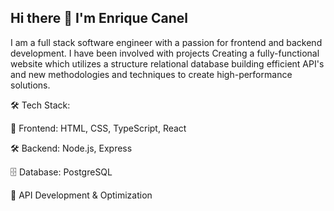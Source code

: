## Hi there 👋 I'm Enrique Canel 

I am a full stack software engineer with a passion for frontend and backend development. I have been involved with projects Creating a fully-functional website which utilizes a structure relational database building efficient API's and new methodologies and techniques to create high-performance solutions.

🛠 Tech Stack:

🎨 Frontend: HTML, CSS, TypeScript, React

🛠 Backend: Node.js, Express

🗄 Database: PostgreSQL

🚀 API Development & Optimization


